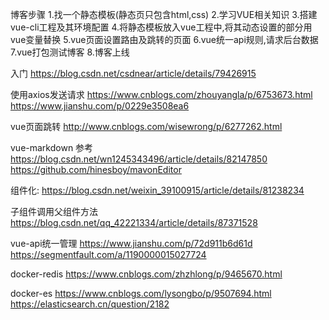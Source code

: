 博客步骤
1.找一个静态模板(静态页只包含html,css)
2.学习VUE相关知识
3.搭建vue-cli工程及其环境配置
4.将静态模板放入vue工程中,将其动态设置的部分用vue变量替换
5.vue页面设置路由及跳转的页面
6.vue统一api规则,请求后台数据
7.vue打包测试博客
8.博客上线

入门
https://blog.csdn.net/csdnear/article/details/79426915

使用axios发送请求
https://www.cnblogs.com/zhouyangla/p/6753673.html
https://www.jianshu.com/p/0229e3508ea6

vue页面跳转
http://www.cnblogs.com/wisewrong/p/6277262.html  

vue-markdown
参考 https://blog.csdn.net/wn1245343496/article/details/82147850
https://github.com/hinesboy/mavonEditor

组件化:
https://blog.csdn.net/weixin_39100915/article/details/81238234

子组件调用父组件方法
https://blog.csdn.net/qq_42221334/article/details/87371528

vue-api统一管理
https://www.jianshu.com/p/72d911b6d61d 
https://segmentfault.com/a/1190000015027724





docker-redis
https://www.cnblogs.com/zhzhlong/p/9465670.html

docker-es
https://www.cnblogs.com/lysongbo/p/9507694.html
https://elasticsearch.cn/question/2182

